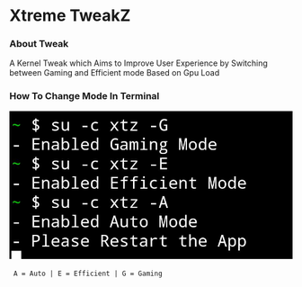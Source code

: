 # Xtreme TweakZ

### About Tweak
A Kernel Tweak which Aims to Improve User Experience by Switching between Gaming and Efficient mode Based on Gpu Load

### How To Change Mode In Terminal

![Xtreme](https://github.com/ImSpiDy/Xtreme_TweakZ/blob/main/banner/xtzhelp.png)

     A = Auto | E = Efficient | G = Gaming
